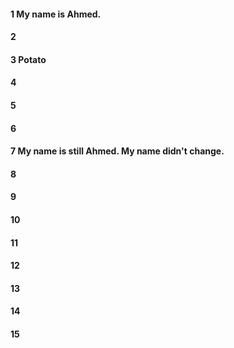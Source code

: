 #### 1 My name is Ahmed.
#### 2
#### 3 Potato
#### 4
#### 5
#### 6
#### 7 My name is still Ahmed. My name didn't change.
#### 8
#### 9
#### 10
#### 11
#### 12
#### 13
#### 14
#### 15